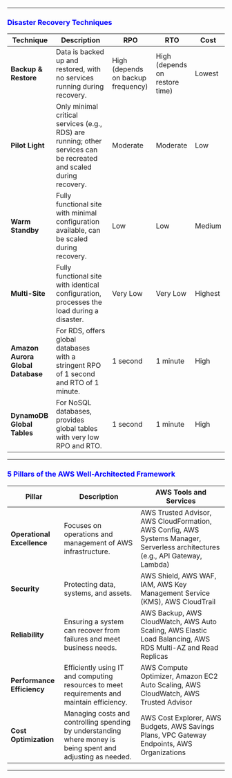

---

### <span style="color:blue">Disaster Recovery Techniques</span>

| **Technique**       | **Description**                                                                                                      | **RPO**                | **RTO**               | **Cost**       |
|---------------------|----------------------------------------------------------------------------------------------------------------------|------------------------|-----------------------|----------------|
| **Backup & Restore** | Data is backed up and restored, with no services running during recovery.                                           | High (depends on backup frequency) | High (depends on restore time) | Lowest         |
| **Pilot Light**     | Only minimal critical services (e.g., RDS) are running; other services can be recreated and scaled during recovery. | Moderate               | Moderate              | Low            |
| **Warm Standby**    | Fully functional site with minimal configuration available, can be scaled during recovery.                         | Low                    | Low                   | Medium         |
| **Multi-Site**      | Fully functional site with identical configuration, processes the load during a disaster.                           | Very Low               | Very Low              | Highest        |
| **Amazon Aurora Global Database** | For RDS, offers global databases with a stringent RPO of 1 second and RTO of 1 minute.                                 | 1 second               | 1 minute              | High           |
| **DynamoDB Global Tables**       | For NoSQL databases, provides global tables with very low RPO and RTO.                                                      | 1 second               | 1 minute              | High           |

---

### <span style="color:blue">5 Pillars of the AWS Well-Architected Framework</span>

| **Pillar**                | **Description**                                                                                                                  | **AWS Tools and Services**                                                                                                    |
|---------------------------|----------------------------------------------------------------------------------------------------------------------------------|-------------------------------------------------------------------------------------------------------------------------------|
| **Operational Excellence** | Focuses on operations and management of AWS infrastructure.                                                                       | AWS Trusted Advisor, AWS CloudFormation, AWS Config, AWS Systems Manager, Serverless architectures (e.g., API Gateway, Lambda) |
| **Security**              | Protecting data, systems, and assets.                                                                                           | AWS Shield, AWS WAF, IAM, AWS Key Management Service (KMS), AWS CloudTrail                                                   |
| **Reliability**           | Ensuring a system can recover from failures and meet business needs.                                                            | AWS Backup, AWS CloudWatch, AWS Auto Scaling, AWS Elastic Load Balancing, AWS RDS Multi-AZ and Read Replicas                    |
| **Performance Efficiency**| Efficiently using IT and computing resources to meet requirements and maintain efficiency.                                      | AWS Compute Optimizer, Amazon EC2 Auto Scaling, AWS CloudWatch, AWS Trusted Advisor                                            |
| **Cost Optimization**     | Managing costs and controlling spending by understanding where money is being spent and adjusting as needed.                    | AWS Cost Explorer, AWS Budgets, AWS Savings Plans, VPC Gateway Endpoints, AWS Organizations                                   |

---

 